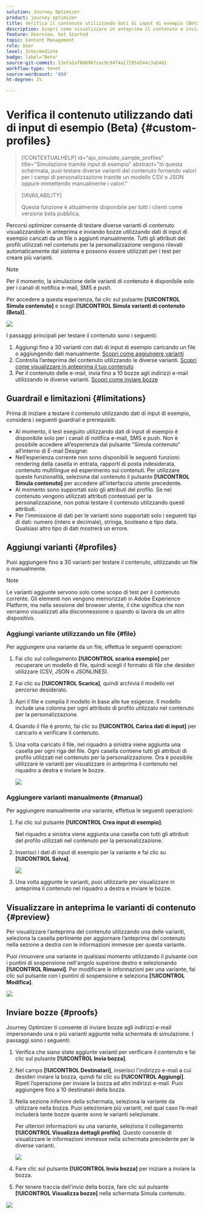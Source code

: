 ```yaml
---
solution: Journey Optimizer
product: journey optimizer
title: Verifica il contenuto utilizzando dati di input di esempio (Beta)
description: Scopri come visualizzare in anteprima il contenuto e inviare bozze e-mail utilizzando dati di input di esempio.
feature: Overview, Get Started
topic: Content Management
role: User
level: Intermediate
badge: label="Beta"
source-git-commit: 53efa1af8089b7cec9c94f4a17295a544c3ab4d1
workflow-type: tm+mt
source-wordcount: '884'
ht-degree: 1%

---
```



# Verifica il contenuto utilizzando dati di input di esempio (Beta) {#custom-profiles}

>[!CONTEXTUALHELP]
>id="ajo_simulate_sample_profiles"
>title="Simulazione tramite input di esempio"
>abstract="In questa schermata, puoi testare diverse varianti del contenuto fornendo valori per i campi di personalizzazione tramite un modello CSV o JSON oppure immettendo manualmente i valori."

>[!AVAILABILITY]
>
>Questa funzione è attualmente disponibile per tutti i clienti come versione beta pubblica.

Percorsi optimizer consente di testare diverse varianti di contenuto visualizzandolo in anteprima e inviando bozze utilizzando dati di input di esempio caricati da un file o aggiunti manualmente. Tutti gli attributi dei profili utilizzati nel contenuto per la personalizzazione vengono rilevati automaticamente dal sistema e possono essere utilizzati per i test per creare più varianti.

>[!NOTE]
>
>Per il momento, la simulazione delle varianti di contenuto è disponibile solo per i canali di notifica e-mail, SMS e push.

Per accedere a questa esperienza, fai clic sul pulsante **[!UICONTROL Simula contenuto]** e scegli **[!UICONTROL Simula varianti di contenuto (Beta)]**.

![](assets/simulate-sample.png)

I passaggi principali per testare il contenuto sono i seguenti:

1. Aggiungi fino a 30 varianti con dati di input di esempio caricando un file o aggiungendo dati manualmente. [Scopri come aggiungere varianti](#profiles)
1. Controlla l’anteprima del contenuto utilizzando le diverse varianti. [Scopri come visualizzare in anteprima il tuo contenuto](#preview)
1. Per il contenuto delle e-mail, invia fino a 10 bozze agli indirizzi e-mail utilizzando le diverse varianti. [Scopri come inviare bozze](#proofs)


## Guardrail e limitazioni {#limitations}

Prima di iniziare a testare il contenuto utilizzando dati di input di esempio, considera i seguenti guardrail e prerequisiti.

* Al momento, il test eseguito utilizzando dati di input di esempio è disponibile solo per i canali di notifica e-mail, SMS e push. Non è possibile accedere all’esperienza dal pulsante &quot;Simula contenuto&quot; all’interno di E-mail Designer.
* Nell’esperienza corrente non sono disponibili le seguenti funzioni: rendering della casella in entrata, rapporti di posta indesiderata, contenuto multilingue ed esperimento sui contenuti. Per utilizzare queste funzionalità, seleziona dal contenuto il pulsante **[!UICONTROL Simula contenuto]** per accedere all&#39;interfaccia utente precedente.
* Al momento sono supportati solo gli attributi del profilo. Se nel contenuto vengono utilizzati attributi contestuali per la personalizzazione, non potrai testare il contenuto utilizzando questi attributi.
* Per l’immissione di dati per le varianti sono supportati solo i seguenti tipi di dati: numero (intero e decimale), stringa, booleano e tipo data. Qualsiasi altro tipo di dati mostrerà un errore.

## Aggiungi varianti {#profiles}

Puoi aggiungere fino a 30 varianti per testare il contenuto, utilizzando un file o manualmente.

>[!NOTE]
>
>Le varianti aggiunte servono solo come scopo di test per il contenuto corrente. Gli elementi non vengono memorizzati in Adobe Experience Platform, ma nella sessione del browser utente, il che significa che non verranno visualizzati alla disconnessione o quando si lavora da un altro dispositivo.

### Aggiungi variante utilizzando un file {#file}

Per aggiungere una variante da un file, effettua le seguenti operazioni:

1. Fai clic sul collegamento **[!UICONTROL scarica esempio]** per recuperare un modello di file, quindi scegli il formato di file che desideri utilizzare (CSV, JSON o JSONLINES).

1. Fai clic su **[!UICONTROL Scarica]**, quindi archivia il modello nel percorso desiderato.

1. Apri il file e compila il modello in base alle tue esigenze. Il modello include una colonna per ogni attributo di profilo utilizzato nel contenuto per la personalizzazione.

1. Quando il file è pronto, fai clic su **[!UICONTROL Carica dati di input]** per caricarlo e verificare il contenuto.

1. Una volta caricato il file, nel riquadro a sinistra viene aggiunta una casella per ogni riga del file. Ogni casella contiene tutti gli attributi di profilo utilizzati nel contenuto per la personalizzazione. Ora è possibile utilizzare le varianti per visualizzare in anteprima il contenuto nel riquadro a destra e inviare le bozze.

   ![](assets/simulate-custom-variants.png)

### Aggiungere varianti manualmente {#manual}

Per aggiungere manualmente una variante, effettua le seguenti operazioni:

1. Fai clic sul pulsante **[!UICONTROL Crea input di esempio]**.

   Nel riquadro a sinistra viene aggiunta una casella con tutti gli attributi del profilo utilizzati nel contenuto per la personalizzazione.

1. Inserisci i dati di input di esempio per la variante e fai clic su **[!UICONTROL Salva]**.

   ![](assets/simulate-custom-add.png)

1. Una volta aggiunte le varianti, puoi utilizzarle per visualizzare in anteprima il contenuto nel riquadro a destra e inviare le bozze.

## Visualizzare in anteprima le varianti di contenuto {#preview}

Per visualizzare l’anteprima del contenuto utilizzando una delle varianti, seleziona la casella pertinente per aggiornare l’anteprima del contenuto nella sezione a destra con le informazioni immesse per questa variante.

Puoi rimuovere una variante in qualsiasi momento utilizzando il pulsante con i puntini di sospensione nell&#39;angolo superiore destro e selezionando **[!UICONTROL Rimuovi]**. Per modificare le informazioni per una variante, fai clic sul pulsante con i puntini di sospensione e seleziona **[!UICONTROL Modifica]**.

![](assets/simulate-custom-boxes.png)

## Inviare bozze {#proofs}

Journey Optimizer ti consente di inviare bozze agli indirizzi e-mail impersonando una o più varianti aggiunte nella schermata di simulazione. I passaggi sono i seguenti:

1. Verifica che siano state aggiunte varianti per verificare il contenuto e fai clic sul pulsante **[!UICONTROL Invia bozza]**.

1. Nel campo **[!UICONTROL Destinatari]**, inserisci l&#39;indirizzo e-mail a cui desideri inviare la bozza, quindi fai clic su **[!UICONTROL Aggiungi]**. Ripeti l’operazione per inviare la bozza ad altri indirizzi e-mail. Puoi aggiungere fino a 10 destinatari della bozza.

1. Nella sezione inferiore della schermata, seleziona la variante da utilizzare nella bozza. Puoi selezionare più varianti, nel qual caso l’e-mail includerà tante bozze quante sono le varianti selezionate.

   Per ulteriori informazioni su una variante, seleziona il collegamento **[!UICONTROL Visualizza dettagli profilo]**. Questo consente di visualizzare le informazioni immesse nella schermata precedente per le diverse varianti.

   ![](assets/simulate-custom-proofs.png)

1. Fare clic sul pulsante **[!UICONTROL Invia bozza]** per iniziare a inviare la bozza.

1. Per tenere traccia dell&#39;invio della bozza, fare clic sul pulsante **[!UICONTROL Visualizza bozze]** nella schermata Simula contenuto.

![](assets/simulate-custom-sent-proofs.png)
